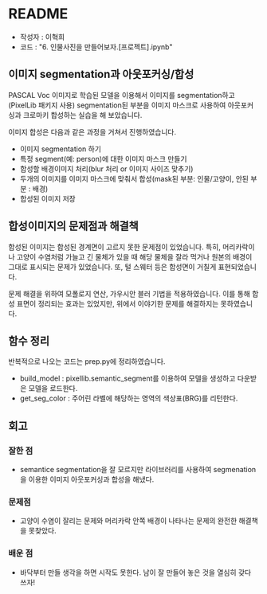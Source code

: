 # README

- 작성자 : 이혁희
- 코드 : "6. 인물사진을 만들어보자.[프로젝트].ipynb"

## 이미지 segmentation과 아웃포커싱/합성
PASCAL Voc 이미지로 학습된 모델을 이용해서 이미지를 segmentation하고(PixelLib 패키지 사용) segmentation된 부분을 이미지 마스크로 사용하여 아웃포커싱과 크로마키 합성하는 실습을 해 보았습니다.

이미지 합성은 다음과 같은 과정을 거쳐서 진행하였습니다.
- 이미지 segmentation 하기
- 특정 segment(예: person)에 대한 이미지 마스크 만들기
- 합성할 배경이미지 처리(blur 처리 or 이미지 사이즈 맞추기)
- 두개의 이미지를 이미지 마스크에 맞춰서 합성(mask된 부분: 인물/고양이, 안된 부분 : 배경)
- 합성된 이미지 저장


## 합성이미지의 문제점과 해결책
합성된 이미지는 합성된 경계면이 고르지 못한 문제점이 있었습니다. 특히, 머리카락이나 고양이 수염처럼 가늘고 긴 물체가 있을 때 해당 물체을 잘라 먹거나 원본의 배경이 그대로 표시되는 문제가 있었습니다. 또, 털 스웨터 등은 합성면이 거칠게 표현되었습니다.

문제 해결을 위하여 모폴로지 연산, 가우시안 블러 기법을 적용하였습니다. 이를 통해 합성 표면이 정리되는 효과는 있었지만, 위에서 이야기한 문제를 해결하지는 못하였습니다.


## 함수 정리
반복적으로 나오는 코드는 prep.py에 정리하였습니다.

- build_model : pixellib.semantic_segment를 이용하여 모델을 생성하고 다운받은 모델을 로드한다.
- get_seg_color : 주어린 라벨에 해당하는 영역의 색상표(BRG)를 리턴한다.


## 회고

### 잘한 점
- semantice segmentation을 잘 모르지만 라이브러리를 사용하여 segmenation을 이용한 이미지 아웃포커싱과 합성을 해냈다.

### 문제점
- 고양이 수염이 잘리는 문제와 머리카락 안쪽 배경이 나타나는 문제의 완전한 해결책을 못찾았다.

### 배운 점
- 바닥부터 만들 생각을 하면 시작도 못한다. 남이 잘 만들어 놓은 것을 열심히 갖다 쓰자!